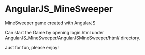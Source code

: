 # AngularJS_MineSweeper
MineSweeper game created with AngularJS

Can start the Game by opening login.html under AngularJS_MineSweeper/AngularJSMineSweeper/html/ directory.

Just for fun, please enjoy!
